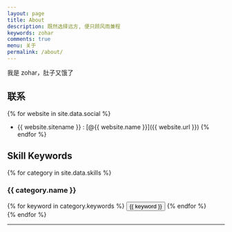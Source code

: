 ```yaml
---
layout: page
title: About
description: 既然选择远方, 便只顾风雨兼程
keywords: zohar
comments: true
menu: 关于
permalink: /about/
---
```


我是 zohar，肚子又饿了

## 联系

{% for website in site.data.social %}
* {{ website.sitename }} : [@{{ website.name }}]({{ website.url }})
{% endfor %}

## Skill Keywords

{% for category in site.data.skills %}
### {{ category.name }}
<div class="btn-inline">
{% for keyword in category.keywords %}
<button class="btn btn-outline" type="button">{{ keyword }}</button>
{% endfor %}
</div>
{% endfor %}
<hr>
